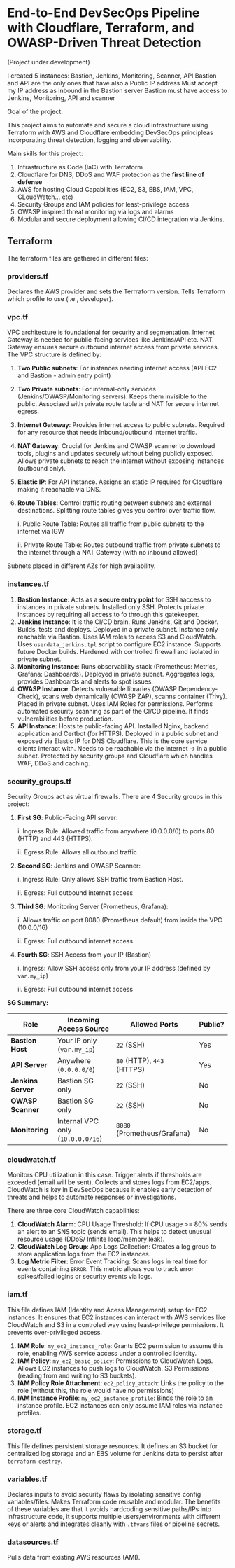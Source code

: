 # End-to-End DevSecOps Pipeline with Cloudflare, Terraform, and OWASP-Driven Threat Detection

(Project under development)

I created 5 instances:
Bastion, Jenkins, Monitoring, Scanner, API
Bastion and API are the only ones that have also a Public IP address
Must accept my IP address as inbound in the Bastion server
Bastion must have access to Jenkins, Monitoring, API and scanner


Goal of the project:

This project aims to automate and secure a cloud infrastructure using Terraform with AWS and Cloudflare embedding DevSecOps principleas incorporating threat detection, logging and observability.

Main skills for this project:
1. Infrastructure as Code (IaC) with Terraform
2. Cloudflare for DNS, DDoS and WAF protection as the **first line of defense**
3. AWS for hosting Cloud Capabilities (EC2, S3, EBS, IAM, VPC, CLoudWatch... etc)
4. Security Groups and IAM policies for least-privilege access
5. OWASP inspired threat monitoring via logs and alarms
6. Modular and secure deployment allowing CI/CD integration via Jenkins.

## Terraform

The terraform files are gathered in different files:

### providers.tf

Declares the AWS provider and sets the Terrraform version. Tells Terraform which profile to use (i.e., developer).

### vpc.tf

VPC architecture is foundational for security and segmentation. Internet Gateway is needed for public-facing services like Jenkins/API etc. NAT Gateway ensures secure outbound internet access from private services. The VPC structure is defined by:

1. **Two Public subnets**: For instances needing internet access (API EC2 and Bastion - admin entry point)
2. **Two Private subnets**: For internal-only services (Jenkins/OWASP/Monitoring servers). Keeps them invisible to the public. Associaed with private route table and NAT for secure internet egress.
3. **Internet Gateway**: Provides internet access to public subnets. Required for any resource that needs inbound/outbound internet traffic.
4. **NAT Gateway**: Crucial for Jenkins and OWASP scanner to download tools, plugins and updates securely without being publicly exposed. Allows private subnets to reach the internet without exposing instances (outbound only).
5. **Elastic IP**: For API instance. Assigns an static IP required for Cloudflare making it reachable via DNS.
6. **Route Tables**: Control traffic routing between subnets and external destinations. Splitting route tables gives you control over traffic flow.

     i. Public Route Table: Routes all traffic from public subnets to the internet via IGW
   
     ii. Private Route Table: Routes outbound traffic from private subnets to the internet through a NAT Gateway (with no inbound allowed)

Subnets placed in different AZs for high availability.

### instances.tf

1. **Bastion Instance**: Acts as a **secure entry point** for SSH aaccess to instances in private subnets. Installed only SSH. Protects private instances by requiring all access to fo through this gatekeeper.
2. **Jenkins Instance**: It is the CI/CD brain. Runs Jenkins, Git and Docker. Builds, tests and deploys. Deployed in a private subnet. Instance only reachable via Bastion. Uses IAM roles to access S3 and CloudWatch. Uses `userdata_jenkins.tpl` script to configure EC2 instance. Supports future Docker builds. Hardened with controlled firewall and isolated in private subnet.
3. **Monitoring Instance**: Runs observability stack (Prometheus: Metrics, Grafana: Dashboards). Deployed in private subnet. Aggregates logs, provides Dashboards and alerts to spot issues. 
4. **OWASP Instance**: Detects vulnerable libraries (OWASP Dependency-Check), scans web dynamically (OWASP ZAP), scanns container (Trivy). Placed in private subnet. Uses IAM Roles for permissions. Performs automated security scanning as part of the CI/CD pipeline. It finds vulnerabilities before production.
5. **API Instance**: Hosts te public-facing API. Installed Nginx, backend application and Certbot (for HTTPS). Deployed in a public subnet and exposed via Elastic IP for DNS Cloudflare. This is the core service clients interact with. Needs to be reachable via the internet -> in a public subnet. Protected by security groups and Cloudflare which handles WAF, DDoS and caching.

### security_groups.tf

Security Groups act as virtual firewalls. There are 4 Security groups in this project:

1. **First SG**: Public-Facing API server:

   i. Ingress Rule: Allowed traffic from anywhere (0.0.0.0/0) to ports 80 (HTTP) and 443 (HTTPS).

   ii. Egress Rule:  Allows all outbound traffic

2. **Second SG**: Jenkins and OWASP Scanner:

   i. Ingress Rule: Only allows SSH traffic from Bastion Host.

   ii. Egress: Full outbound internet access

3. **Third SG**: Monitoring Server (Prometheus, Grafana):

   i. Allows traffic on port 8080 (Prometheus default) from inside the VPC (10.0.0/16)

   ii. Egress: Full outbound internet access

4. **Fourth SG**: SSH Access from your IP (Bastion)

   i. Ingress: Allow SSH access only from your IP address (defined by `var.my_ip`)

   ii. Egress: Full outbound internet access

**SG Summary:**

| **Role**           | **Incoming Access Source**             | **Allowed Ports**             | **Public?** |
|--------------------|----------------------------------------|-------------------------------|-------------|
| **Bastion Host**   | Your IP only (`var.my_ip`)             | `22` (SSH)                    | Yes      |
| **API Server**     | Anywhere (`0.0.0.0/0`)                  | `80` (HTTP), `443` (HTTPS)    | Yes      |
| **Jenkins Server** | Bastion SG only                        | `22` (SSH)                    | No       |
| **OWASP Scanner**  | Bastion SG only                        | `22` (SSH)                    | No       |
| **Monitoring**     | Internal VPC only (`10.0.0.0/16`)      | `8080` (Prometheus/Grafana)   | No       |


### cloudwatch.tf

Monitors CPU utilization in this case. Trigger alerts if thresholds are exceeded (email will be sent). Collects and stores logs from EC2/apps. CloudWatch is key in DevSecOps because it enables early detection of threats and helps to automate responses or investigations.

There are three core CloudWatch capabilities:

1. **CloudWatch Alarm**: CPU Usage Threshold: If CPU usage >= 80% sends an alert to an SNS topic (sends email). This helps to detect unusual resource usage (DDoS/ Infinite loop/memory leak).
2. **CloudWatch Log Group**: App Logs Collection: Creates a log group to store application logs from the EC2 instances.
3. **Log Metric Filter**: Error Event Tracking: Scans logs in real time for events containing `ERROR`. This metric allows you to track error spikes/failed logins or security events via logs.

### iam.tf

This file defines IAM (Identity and Acess Management) setup for EC2 instances. It ensures that EC2 instances can interact with AWS services like CloudWatch and S3 in a controled way using least-privilege permissions. It prevents over-privileged access.

1. **IAM Role**: `my_ec2_instance_role`: Grants EC2 permission to assume this role, enabling AWS service access under a controlled identity.
2. **IAM Policy**: `my_ec2_basic_policy`: Permissions to CloudWatch Logs. Allows EC2 instances to push logs to CloudWatch. S3 Permissions (reading from and writing to S3 buckets).
3. **IAM Policy Role Attachment**: `ec2_policy_attach`: Links the policy to the role (without this, the role would have no permissions)
4. **IAM Instance Profile**: `my_ec2_instance_profile`: Binds the role to an instance profile. EC2 instances can only assume IAM roles via instance profiles.

### storage.tf

This file defines persistent storage resources. It defines an S3 bucket for centralized log storage and an EBS volume for Jenkins data to persist after `terraform destroy`.

### variables.tf

Declares inputs to avoid security flaws by isolating sensitive config variables/files. Makes Terraform code reusable and modular. The benefits of these variables are that it avoids hardcoding sensitive paths/IPs into infrastructure code, it supports multiple users/environments with different keys or alerts and integrates cleanly with `.tfvars` files or pipeline secrets.

### datasources.tf

Pulls data from existing AWS resources (AMI).